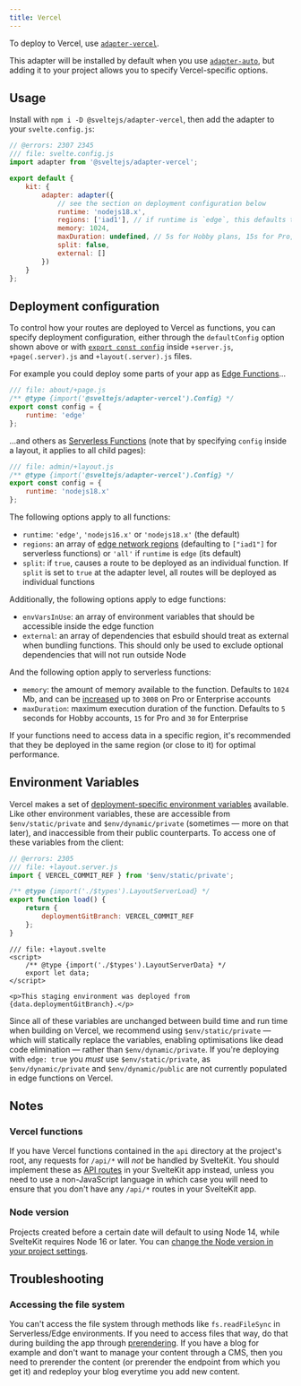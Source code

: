 ```yaml
---
title: Vercel
---
```


To deploy to Vercel, use [`adapter-vercel`](https://github.com/sveltejs/kit/tree/master/packages/adapter-vercel).

This adapter will be installed by default when you use [`adapter-auto`](adapter-auto), but adding it to your project allows you to specify Vercel-specific options.

## Usage

Install with `npm i -D @sveltejs/adapter-vercel`, then add the adapter to your `svelte.config.js`:

```js
// @errors: 2307 2345
/// file: svelte.config.js
import adapter from '@sveltejs/adapter-vercel';

export default {
	kit: {
		adapter: adapter({
			// see the section on deployment configuration below
			runtime: 'nodejs18.x',
			regions: ['iad1'], // if runtime is `edge`, this defaults to `all`
			memory: 1024,
			maxDuration: undefined, // 5s for Hobby plans, 15s for Pro, 30s for Enterprise
			split: false,
			external: []
		})
	}
};
```

## Deployment configuration

To control how your routes are deployed to Vercel as functions, you can specify deployment configuration, either through the `defaultConfig` option shown above or with [`export const config`](/docs/page-options#config) inside `+server.js`, `+page(.server).js` and `+layout(.server).js` files.

For example you could deploy some parts of your app as [Edge Functions](https://vercel.com/docs/concepts/functions/edge-functions)...

```js
/// file: about/+page.js
/** @type {import('@sveltejs/adapter-vercel').Config} */
export const config = {
	runtime: 'edge'
};
```

...and others as [Serverless Functions](https://vercel.com/docs/concepts/functions/serverless-functions) (note that by specifying `config` inside a layout, it applies to all child pages):

```js
/// file: admin/+layout.js
/** @type {import('@sveltejs/adapter-vercel').Config} */
export const config = {
	runtime: 'nodejs18.x'
};
```

The following options apply to all functions:

- `runtime`: `'edge'`, `'nodejs16.x'` or `'nodejs18.x'` (the default)
- `regions`: an array of [edge network regions](https://vercel.com/docs/concepts/edge-network/regions) (defaulting to `["iad1"]` for serverless functions) or `'all'` if `runtime` is `edge` (its default)
- `split`: if `true`, causes a route to be deployed as an individual function. If `split` is set to `true` at the adapter level, all routes will be deployed as individual functions

Additionally, the following options apply to edge functions:
- `envVarsInUse`: an array of environment variables that should be accessible inside the edge function
- `external`: an array of dependencies that esbuild should treat as external when bundling functions. This should only be used to exclude optional dependencies that will not run outside Node

And the following option apply to serverless functions:
- `memory`: the amount of memory available to the function. Defaults to `1024` Mb, and can be [increased](https://vercel.com/docs/concepts/limits/overview#serverless-function-memory) up to `3008` on Pro or Enterprise accounts
- `maxDuration`: maximum execution duration of the function. Defaults to `5` seconds for Hobby accounts, `15` for Pro and `30` for Enterprise

If your functions need to access data in a specific region, it's recommended that they be deployed in the same region (or close to it) for optimal performance.

## Environment Variables

Vercel makes a set of [deployment-specific environment variables](https://vercel.com/docs/concepts/projects/environment-variables#system-environment-variables) available. Like other environment variables, these are accessible from `$env/static/private` and `$env/dynamic/private` (sometimes — more on that later), and inaccessible from their public counterparts. To access one of these variables from the client:

```js
// @errors: 2305
/// file: +layout.server.js
import { VERCEL_COMMIT_REF } from '$env/static/private';

/** @type {import('./$types').LayoutServerLoad} */
export function load() {
	return {
		deploymentGitBranch: VERCEL_COMMIT_REF
	};
}
```

```svelte
/// file: +layout.svelte
<script>
	/** @type {import('./$types').LayoutServerData} */
	export let data;
</script>

<p>This staging environment was deployed from {data.deploymentGitBranch}.</p>
```

Since all of these variables are unchanged between build time and run time when building on Vercel, we recommend using `$env/static/private` — which will statically replace the variables, enabling optimisations like dead code elimination — rather than `$env/dynamic/private`. If you're deploying with `edge: true` you _must_ use `$env/static/private`, as `$env/dynamic/private` and `$env/dynamic/public` are not currently populated in edge functions on Vercel.

## Notes

### Vercel functions

If you have Vercel functions contained in the `api` directory at the project's root, any requests for `/api/*` will _not_ be handled by SvelteKit. You should implement these as [API routes](https://kit.svelte.dev/docs/routing#server) in your SvelteKit app instead, unless you need to use a non-JavaScript language in which case you will need to ensure that you don't have any `/api/*` routes in your SvelteKit app.

### Node version

Projects created before a certain date will default to using Node 14, while SvelteKit requires Node 16 or later. You can [change the Node version in your project settings](https://vercel.com/docs/concepts/functions/serverless-functions/runtimes/node-js#node.js-version).

## Troubleshooting

### Accessing the file system

You can't access the file system through methods like `fs.readFileSync` in Serverless/Edge environments. If you need to access files that way, do that during building the app through [prerendering](https://kit.svelte.dev/docs/page-options#prerender). If you have a blog for example and don't want to manage your content through a CMS, then you need to prerender the content (or prerender the endpoint from which you get it) and redeploy your blog everytime you add new content.
